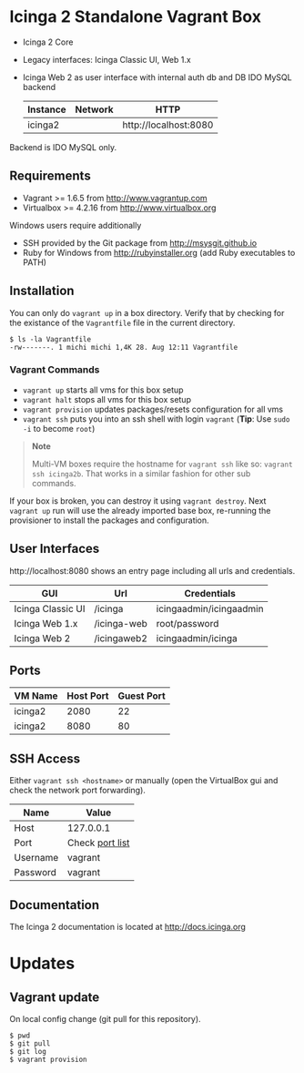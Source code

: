 # Icinga 2 Standalone Vagrant Box

* Icinga 2 Core
* Legacy interfaces: Icinga Classic UI, Web 1.x
* Icinga Web 2 as user interface with internal auth db and DB IDO MySQL backend


  Instance  | Network                   | HTTP
  ----------|---------------------------|--------------------------------------
  icinga2   |                           | http://localhost:8080


Backend is IDO MySQL only.

## Requirements

* Vagrant >= 1.6.5 from http://www.vagrantup.com
* Virtualbox >= 4.2.16 from http://www.virtualbox.org

Windows users require additionally

* SSH provided by the Git package from http://msysgit.github.io
* Ruby for Windows from http://rubyinstaller.org (add Ruby executables to PATH)


## Installation

You can only do `vagrant up` in a box directory. Verify that
by checking for the existance of the `Vagrantfile` file in the current
directory.

    $ ls -la Vagrantfile
    -rw-------. 1 michi michi 1,4K 28. Aug 12:11 Vagrantfile

### Vagrant Commands

* `vagrant up` starts all vms for this box setup
* `vagrant halt` stops all vms for this box setup
* `vagrant provision` updates packages/resets configuration for all vms
* `vagrant ssh` puts you into an ssh shell with login `vagrant` (**Tip**: Use `sudo -i` to become `root`)

> **Note**
>
> Multi-VM boxes require the hostname for `vagrant ssh` like so: `vagrant ssh icinga2b`.
> That works in a similar fashion for other sub commands.

If your box is broken, you can destroy it using `vagrant destroy`. Next `vagrant up`
run will use the already imported base box, re-running the provisioner to install
the packages and configuration.


## User Interfaces

http://localhost:8080 shows an entry page including all urls and
credentials.

  GUI               | Url               | Credentials
  ------------------|-------------------|----------------
  Icinga Classic UI | /icinga           | icingaadmin/icingaadmin
  Icinga Web 1.x    | /icinga-web       | root/password
  Icinga Web 2      | /icingaweb2       | icingaadmin/icinga


## Ports

  VM Name   | Host Port | Guest Port
  ----------|-----------|-----------
  icinga2   | 2080      | 22
  icinga2   | 8080      | 80


## SSH Access

Either `vagrant ssh <hostname>` or manually (open the VirtualBox gui and check the
network port forwarding).

  Name            | Value
  ----------------|----------------
  Host            | 127.0.0.1
  Port            | Check [port list](#ports)
  Username        | vagrant
  Password        | vagrant


## Documentation

The Icinga 2 documentation is located at http://docs.icinga.org

# Updates

## Vagrant update

On local config change (git pull for this repository).

    $ pwd
    $ git pull
    $ git log
    $ vagrant provision
